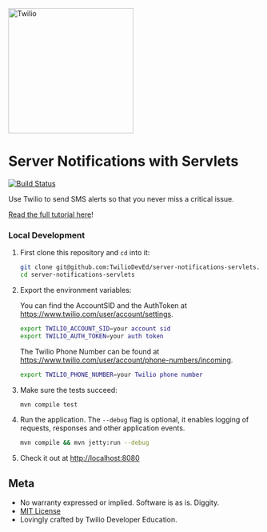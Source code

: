 <a href="https://www.twilio.com">
  <img src="https://static0.twilio.com/marketing/bundles/marketing/img/logos/wordmark-red.svg" alt="Twilio" width="250" />
</a>

# Server Notifications with Servlets

[![Build
Status](https://travis-ci.org/TwilioDevEd/server-notifications-servlets.svg?branch=master)](https://travis-ci.org/TwilioDevEd/server-notifications-servlets)

Use Twilio to send SMS alerts so that you never miss a critical issue.

[Read the full tutorial here](https://www.twilio.com/docs/tutorials/walkthrough/server-notifications/java/servlets)!

### Local Development

1. First clone this repository and `cd` into it:

   ```bash
   git clone git@github.com:TwilioDevEd/server-notifications-servlets.git
   cd server-notifications-servlets
   ```

2. Export the environment variables:

   You can find the AccountSID and the AuthToken at https://www.twilio.com/user/account/settings.

   ```bash
   export TWILIO_ACCOUNT_SID=your account sid
   export TWILIO_AUTH_TOKEN=your auth token
   ```

   The Twilio Phone Number can be found at https://www.twilio.com/user/account/phone-numbers/incoming.

   ```bash
   export TWILIO_PHONE_NUMBER=your Twilio phone number
   ```

3. Make sure the tests succeed:

   ```bash
   mvn compile test
   ```

4. Run the application. The `--debug` flag is optional, it enables logging of requests, 
   responses and other application events.

   ```bash
   mvn compile && mvn jetty:run --debug
   ```

5. Check it out at [http://localhost:8080](http://localhost:8080)


## Meta

* No warranty expressed or implied. Software is as is. Diggity.
* [MIT License](http://www.opensource.org/licenses/mit-license.html)
* Lovingly crafted by Twilio Developer Education.
